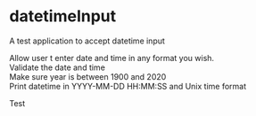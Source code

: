 # datetimeInput
 A test application to accept datetime input
 
 Allow user t enter date and time in any format you wish.<br>
 Validate the date and time<br>
 Make sure year is between 1900 and 2020<br>
 Print datetime in YYYY-MM-DD HH:MM:SS and Unix time format <br>
 
 Test
